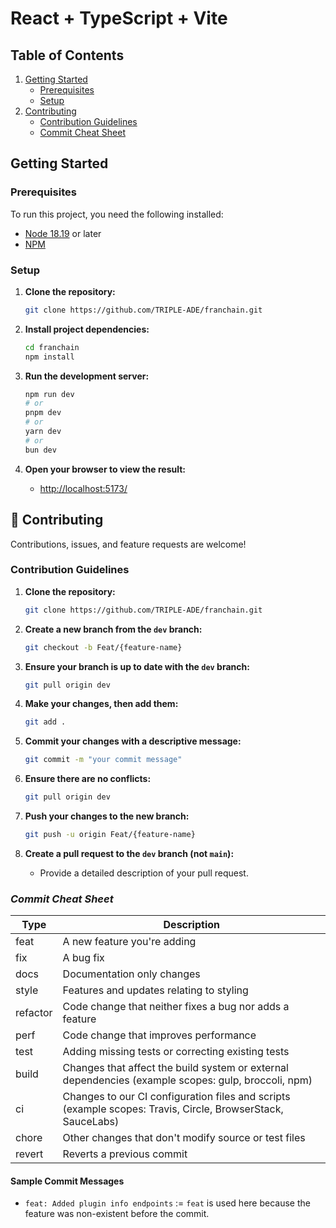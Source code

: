 # React + TypeScript + Vite

## Table of Contents

1. [Getting Started](#getting-started)
   - [Prerequisites](#prerequisites)
   - [Setup](#setup)
2. [Contributing](#-contributing)
   - [Contribution Guidelines](#contribution-guidelines)
   - [Commit Cheat Sheet](#_commit-cheat-sheet)

## Getting Started

### Prerequisites

To run this project, you need the following installed:
- [Node 18.19](https://nodejs.org/) or later
- [NPM](https://www.npmjs.com/)

### Setup

1. **Clone the repository:**
    ```bash
    git clone https://github.com/TRIPLE-ADE/franchain.git
    ```
   
2. **Install project dependencies:**
    ```bash
    cd franchain
    npm install
    ```

3. **Run the development server:**
    ```bash
    npm run dev
    # or
    pnpm dev
    # or
    yarn dev
    # or
    bun dev
    ```

4. **Open your browser to view the result:**
    - [http://localhost:5173/](http://localhost:5173/)

## 🤝 Contributing

Contributions, issues, and feature requests are welcome!

### Contribution Guidelines

1. **Clone the repository:**
    ```bash
    git clone https://github.com/TRIPLE-ADE/franchain.git
    ```

2. **Create a new branch from the `dev` branch:**
    ```bash
    git checkout -b Feat/{feature-name}
    ```

3. **Ensure your branch is up to date with the `dev` branch:**
    ```bash
    git pull origin dev
    ```

4. **Make your changes, then add them:**
    ```bash
    git add .
    ```

5. **Commit your changes with a descriptive message:**
    ```bash
    git commit -m "your commit message"
    ```

6. **Ensure there are no conflicts:**
    ```bash
    git pull origin dev
    ```

7. **Push your changes to the new branch:**
    ```bash
    git push -u origin Feat/{feature-name}
    ```

8. **Create a pull request to the `dev` branch (not `main`):**
    - Provide a detailed description of your pull request.

### _Commit Cheat Sheet_

| Type     | Description                                                                                                 |
| -------- | ----------------------------------------------------------------------------------------------------------- |
| feat     | A new feature you're adding                                                                                              |
| fix      | A bug fix                                                                                                   |
| docs     | Documentation only changes                                                                                  |
| style    | Features and updates relating to styling                                                                   |
| refactor | Code change that neither fixes a bug nor adds a feature                                                   |
| perf     | Code change that improves performance                                                                     |
| test     | Adding missing tests or correcting existing tests                                                           |
| build    | Changes that affect the build system or external dependencies (example scopes: gulp, broccoli, npm)         |
| ci       | Changes to our CI configuration files and scripts (example scopes: Travis, Circle, BrowserStack, SauceLabs) |
| chore    | Other changes that don't modify source or test files                                                    |
| revert   | Reverts a previous commit                                                                                   |

#### Sample Commit Messages
- `feat: Added plugin info endpoints` := `feat` is used here because the feature was non-existent before the commit.